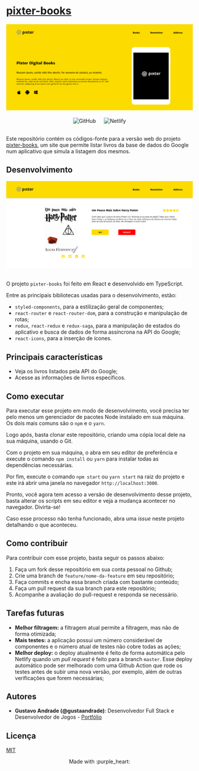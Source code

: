 # [pixter-books](https://gusta-pixter-books.netlify.app)

<div align="center">
  <img src="./src/assets/home.png" alt="pixter-books">
</div>
<br />

<div align="center">
  <img alt="GitHub" src="https://img.shields.io/github/license/gustaandrade/pixter-books">
  &emsp;
  <img alt="Netlify" src="https://img.shields.io/netlify/c98c6dbb-6283-4974-93a2-2d3cfe0f427b">
</div>
<br />

Este repositório contém os códigos-fonte para a versão web do projeto [pixter-books](https://gusta-pixter-books.netlify.app), um site que permite listar livros da base de dados do Google num aplicativo que simula a listagem dos mesmos.

## Desenvolvimento

<div align="center">
  <img src="./src/assets/book.png" alt="pixter-books">
</div>
<br />

O projeto `pixter-books` foi feito em React e desenvolvido em TypeScript.

Entre as principais bibliotecas usadas para o desenvolvimento, estão:

- `styled-components`, para a estilização geral de componentes;
- `react-router` e `react-router-dom`, para a construção e manipulação de rotas;
- `redux`, `react-redux` e `redux-saga`, para a manipulação de estados do aplicativo e busca de dados de forma assíncrona na API do Google;
- `react-icons`, para a inserção de ícones.

## Principais características

- Veja os livros listados pela API do Google;
- Acesse as informações de livros específicos.

## Como executar

Para executar esse projeto em modo de desenvolvimento, você precisa ter pelo menos um gerenciador de pacotes Node instalado em sua máquina. Os dois mais comuns são o `npm` e o `yarn`.

Logo após, basta clonar este repositório, criando uma cópia local dele na sua máquina, usando o Git.

Com o projeto em sua máquina, o abra em seu editor de preferência e execute o comando `npm install` ou `yarn` para instalar todas as dependências necessárias.

Por fim, execute o comando `npm start` ou `yarn start` na raiz do projeto e este irá abrir uma janela no navegador `http://localhost:3000`.

Pronto, você agora tem acesso a versão de desenvolvimento desse projeto, basta alterar os scripts em seu editor e veja a mudança acontecer no navegador. Divirta-se!

Caso esse processo não tenha funcionado, abra uma _issue_ neste projeto detalhando o que aconteceu.

## Como contribuir

Para contribuir com esse projeto, basta seguir os passos abaixo:

1. Faça um fork desse repositório em sua conta pessoal no Github;
2. Crie uma branch de `feature/nome-da-feature` em seu repositório;
3. Faça commits e encha essa branch criada com bastante conteúdo;
4. Faça um pull request da sua branch para este repositório;
5. Acompanhe a avaliação do pull-request e responda se necessário.

## Tarefas futuras

- **Melhor filtragem:** a filtragem atual permite a filtragem, mas não de forma otimizada;
- **Mais testes:** a aplicação possui um número considerável de componentes e o número atual de testes não cobre todas as ações;
- **Melhor deploy:** o deploy atualmente é feito de forma automática pelo Netlify quando um _pull request_ é feito para a branch `master`. Esse deploy automático pode ser melhorado com uma Github Action que rode os testes antes de subir uma nova versão, por exemplo, além de outras verificações que forem necessárias;

## Autores

- **Gustavo Andrade (@gustaandrade)**: Desenvolvedor Full Stack e Desenvolvedor de Jogos - [Portfólio](https://gustavoandrade.design)

## Licença

[MIT](./LICENSE)

<p align="center">
   Made with :purple_heart:
</p>
